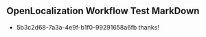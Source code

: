 ## OpenLocalization Workflow Test MarkDown
* 5b3c2d68-7a3a-4e9f-b1f0-99291658a6fb thanks!

<!--HONumber=Sep16_HO1-->



